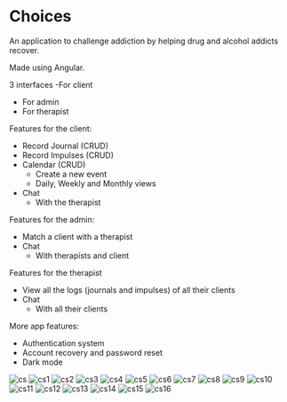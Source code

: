 # Choices
An application to challenge addiction by helping drug and alcohol addicts recover.

Made using Angular.

3 interfaces
-For client
- For admin
- For therapist

Features for the client:
- Record Journal (CRUD)
- Record Impulses (CRUD)
- Calendar (CRUD)
  - Create a new event
  - Daily, Weekly and Monthly views
- Chat
  - With the therapist

Features for the admin:
- Match a client with a therapist
- Chat
  - With therapists and client

Features for the therapist
- View all the logs (journals and impulses) of all their clients
- Chat
  - With all their clients


More app features:
- Authentication system
- Account recovery and password reset
- Dark mode


![cs](https://user-images.githubusercontent.com/56151022/159078893-a912414a-5acc-437f-a053-836938e23dc7.png)
![cs1](https://user-images.githubusercontent.com/56151022/159078903-96360772-04ca-448d-b818-44145a5d8b5a.png)
![cs2](https://user-images.githubusercontent.com/56151022/159078932-9758c564-fc37-4256-8eff-9cdbdcc2a9ff.png)
![cs3](https://user-images.githubusercontent.com/56151022/159078933-8b769f27-45a1-4f3f-bea7-293c494d6a23.png)
![cs4](https://user-images.githubusercontent.com/56151022/159078934-d5fa5048-791d-4f9c-b25f-ec3a3df4ee32.png)
![cs5](https://user-images.githubusercontent.com/56151022/159078935-70e9a37e-01c1-440d-8af4-7b48ba05f30f.png)
![cs6](https://user-images.githubusercontent.com/56151022/159078937-5733844c-2470-436e-a1db-ff6074f17e43.png)
![cs7](https://user-images.githubusercontent.com/56151022/159078939-1aa1dee3-53c9-4c4d-80fd-0a9c0a35f9b9.png)
![cs8](https://user-images.githubusercontent.com/56151022/159078976-5de58d6e-cdd3-4d99-93ce-7f0a0cc161c6.png)
![cs9](https://user-images.githubusercontent.com/56151022/159078978-3288763b-aad9-4b3d-86f8-676dfbf9221b.png)
![cs10](https://user-images.githubusercontent.com/56151022/159078979-69419318-dd16-4cd9-954b-92e266281d94.png)
![cs11](https://user-images.githubusercontent.com/56151022/159078982-212cf3d0-a0ad-4733-a2e8-350515e885b4.png)
![cs12](https://user-images.githubusercontent.com/56151022/159078983-521f43d1-ec25-4b04-917c-067fd25970ff.png)
![cs13](https://user-images.githubusercontent.com/56151022/159078984-18d03e30-d217-43b4-a452-ae14906020be.png)
![cs14](https://user-images.githubusercontent.com/56151022/159079003-047948fd-53c9-4f9f-af3b-db943d6f21ea.png)
![cs15](https://user-images.githubusercontent.com/56151022/159079007-34db545e-39f8-4cf1-93f8-4ea3fe84cdbc.png)
![cs16](https://user-images.githubusercontent.com/56151022/159079009-45538bd9-2138-4abc-9ab0-4e8ffff34127.png)


